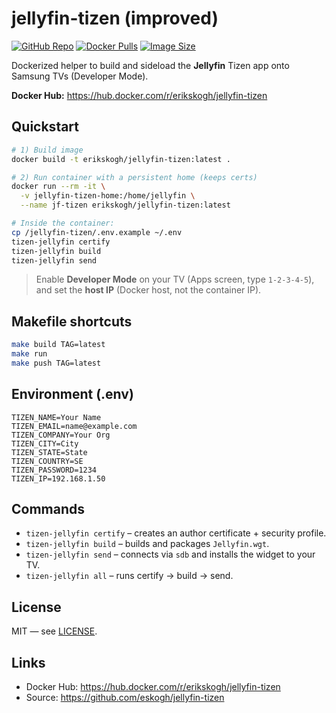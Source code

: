 # jellyfin-tizen (improved)

[![GitHub Repo](https://img.shields.io/badge/GitHub-eskogh%2Fjellyfin--tizen-black?logo=github)](https://github.com/eskogh/jellyfin-tizen)
[![Docker Pulls](https://img.shields.io/docker/pulls/erikskogh/jellyfin-tizen)](https://hub.docker.com/r/erikskogh/jellyfin-tizen)
[![Image Size](https://img.shields.io/docker/image-size/erikskogh/jellyfin-tizen/latest)](https://hub.docker.com/r/erikskogh/jellyfin-tizen)

Dockerized helper to build and sideload the **Jellyfin** Tizen app onto Samsung TVs (Developer Mode).

**Docker Hub:** https://hub.docker.com/r/erikskogh/jellyfin-tizen

## Quickstart

```bash
# 1) Build image
docker build -t erikskogh/jellyfin-tizen:latest .

# 2) Run container with a persistent home (keeps certs)
docker run --rm -it \
  -v jellyfin-tizen-home:/home/jellyfin \
  --name jf-tizen erikskogh/jellyfin-tizen:latest

# Inside the container:
cp /jellyfin-tizen/.env.example ~/.env
tizen-jellyfin certify
tizen-jellyfin build
tizen-jellyfin send
```

> Enable **Developer Mode** on your TV (Apps screen, type `1-2-3-4-5`), and set the **host IP** (Docker host, not the container IP).

## Makefile shortcuts

```bash
make build TAG=latest
make run
make push TAG=latest
```

## Environment (.env)

```
TIZEN_NAME=Your Name
TIZEN_EMAIL=name@example.com
TIZEN_COMPANY=Your Org
TIZEN_CITY=City
TIZEN_STATE=State
TIZEN_COUNTRY=SE
TIZEN_PASSWORD=1234
TIZEN_IP=192.168.1.50
```

## Commands

- `tizen-jellyfin certify` – creates an author certificate + security profile.
- `tizen-jellyfin build` – builds and packages `Jellyfin.wgt`.
- `tizen-jellyfin send` – connects via `sdb` and installs the widget to your TV.
- `tizen-jellyfin all` – runs certify → build → send.

## License
MIT — see [LICENSE](./LICENSE).

## Links
- Docker Hub: https://hub.docker.com/r/erikskogh/jellyfin-tizen
- Source: https://github.com/eskogh/jellyfin-tizen
